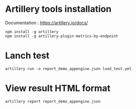 

# Artillery tools installation
Documentation : 
https://artillery.io/docs/

```
npm install -g artillery
npm install -g artillery-plugin-metrics-by-endpoint
```

# Lanch test
```
artillery run -o report_demo_appengine.json load_test.yml
```

# View result HTML format
```
artillery report report_demo_appengine.json
```
